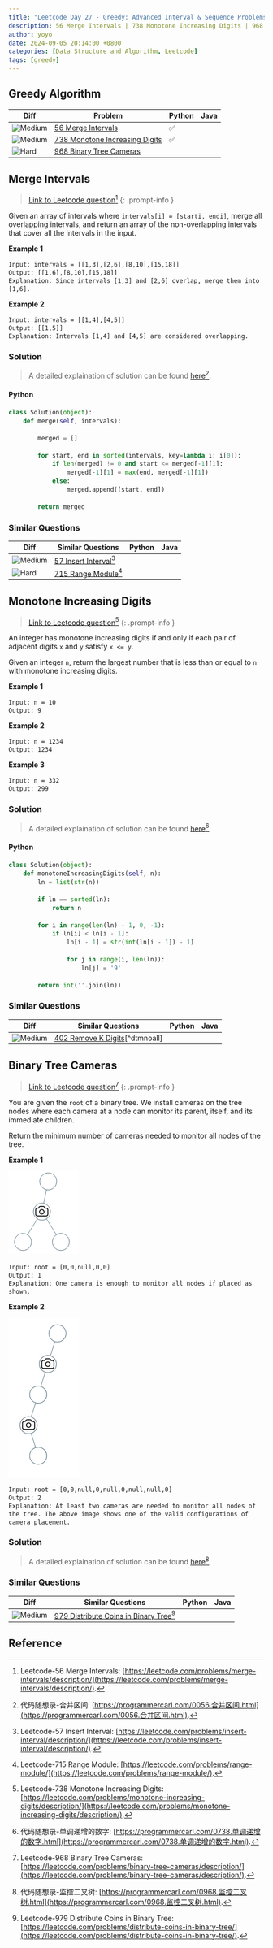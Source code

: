 ```yaml
---
title: "Leetcode Day 27 - Greedy: Advanced Interval & Sequence Problems"
description: 56 Merge Intervals | 738 Monotone Increasing Digits | 968 Binary Tree Cameras
author: yoyo
date: 2024-09-05 20:14:00 +0800
categories: [Data Structure and Algorithm, Leetcode]
tags: [greedy]
---
```


## Greedy Algorithm

| Diff                                                                                                | Problem                                                                                 | Python | Java |
|-----------------------------------------------------------------------------------------------------|-----------------------------------------------------------------------------------------|--------|------|
| ![Medium](https://img.shields.io/badge/Medium-yellow)                                               | [56 Merge Intervals](#merge-intervals)                                                       |✅      |        |
| ![Medium](https://img.shields.io/badge/Medium-yellow)                                               | [738 Monotone Increasing Digits](#monotone-increasing-digits)                             |✅      |        |
| ![Hard](https://img.shields.io/badge/Hard-red)                                              | [968 Binary Tree Cameras](#binary-tree-cameras)                                                    |        |        |


## Merge Intervals

> [Link to Leetcode question](https://leetcode.com/problems/merge-intervals/description/)[^mi]
{: .prompt-info }

Given an array of intervals where `intervals[i] = [starti, endi]`, merge all overlapping intervals, and return an array of the non-overlapping intervals that cover all the intervals in the input.

**Example 1**

```
Input: intervals = [[1,3],[2,6],[8,10],[15,18]]
Output: [[1,6],[8,10],[15,18]]
Explanation: Since intervals [1,3] and [2,6] overlap, merge them into [1,6].
```

**Example 2**

```
Input: intervals = [[1,4],[4,5]]
Output: [[1,5]]
Explanation: Intervals [1,4] and [4,5] are considered overlapping.
```

### Solution

> A detailed explaination of solution can be found [here](https://programmercarl.com/0056.合并区间.html)[^miSolution].

#### Python

```python
class Solution(object):
    def merge(self, intervals):

        merged = []

        for start, end in sorted(intervals, key=lambda i: i[0]):
            if len(merged) != 0 and start <= merged[-1][1]:
                merged[-1][1] = max(end, merged[-1][1])
            else:
                merged.append([start, end])
        
        return merged
```



### Similar Questions

| Diff                                                                                                 | Similar Questions                                                                                       | Python | Java |
|------------------------------------------------------------------------------------------------------|---------------------------------------------------------------------------------------------------------|--------|------|
| ![Medium](https://img.shields.io/badge/Medium-yellow)                                                | [57 Insert Interval](https://leetcode.com/problems/insert-interval/description/)[^ii] |        |      |
| ![Hard](https://img.shields.io/badge/Hard-red)                                                       | [715 Range Module](https://leetcode.com/problems/range-module/)[^rm]          |        |      |


## Monotone Increasing Digits

> [Link to Leetcode question](https://leetcode.com/problems/monotone-increasing-digits/description/)[^mid]
{: .prompt-info }

An integer has monotone increasing digits if and only if each pair of adjacent digits `x` and `y` satisfy `x <= y`.

Given an integer `n`, return the largest number that is less than or equal to `n` with monotone increasing digits.

**Example 1**

```
Input: n = 10
Output: 9
```

**Example 2**

```
Input: n = 1234
Output: 1234
```

**Example 3**

```
Input: n = 332
Output: 299
```

### Solution

> A detailed explaination of solution can be found [here](https://programmercarl.com/0738.单调递增的数字.html)[^midSolution].

#### Python

```python
class Solution(object):
    def monotoneIncreasingDigits(self, n):
        ln = list(str(n))

        if ln == sorted(ln):
            return n
        
        for i in range(len(ln) - 1, 0, -1):
            if ln[i] < ln[i - 1]:
                ln[i - 1] = str(int(ln[i - 1]) - 1)

                for j in range(i, len(ln)):
                    ln[j] = '9'
        
        return int(''.join(ln))
```


### Similar Questions

| Diff                                                                                                 | Similar Questions                                                                                       | Python | Java |
|------------------------------------------------------------------------------------------------------|---------------------------------------------------------------------------------------------------------|--------|------|
| ![Medium](https://img.shields.io/badge/Medium-yellow)                                                | [402 Remove K Digits](https://leetcode.com/problems/remove-k-digits/)[^dtmnoall] |        |      |


## Binary Tree Cameras

> [Link to Leetcode question](https://leetcode.com/problems/binary-tree-cameras/description/)[^btc]
{: .prompt-info }

You are given the `root` of a binary tree. We install cameras on the tree nodes where each camera at a node can monitor its parent, itself, and its immediate children.

Return the minimum number of cameras needed to monitor all nodes of the tree. 

**Example 1**

![Desktop View](/assets/image/leetcode/leetcode-day-27/binary-tree-cameras-example-1.png)


```
Input: root = [0,0,null,0,0]
Output: 1
Explanation: One camera is enough to monitor all nodes if placed as shown.
```

**Example 2**

![Desktop View](/assets/image/leetcode/leetcode-day-27/binary-tree-cameras-example-2.png)

```
Input: root = [0,0,null,0,null,0,null,null,0]
Output: 2
Explanation: At least two cameras are needed to monitor all nodes of the tree. The above image shows one of the valid configurations of camera placement.
```

### Solution

> A detailed explaination of solution can be found [here](https://programmercarl.com/0968.监控二叉树.html)[^btcSolution].



### Similar Questions

| Diff                                                                                                 | Similar Questions                                                                                       | Python | Java |
|------------------------------------------------------------------------------------------------------|---------------------------------------------------------------------------------------------------------|--------|------|
| ![Medium](https://img.shields.io/badge/Medium-yellow)                                                | [979 Distribute Coins in Binary Tree](https://leetcode.com/problems/distribute-coins-in-binary-tree/)[^dcibt] |        |      |



## Reference
[^mi]:Leetcode-56 Merge Intervals: [https://leetcode.com/problems/merge-intervals/description/](https://leetcode.com/problems/merge-intervals/description/).
[^miSolution]:代码随想录-合并区间: [https://programmercarl.com/0056.合并区间.html](https://programmercarl.com/0056.合并区间.html).
[^ii]: Leetcode-57 Insert Interval: [https://leetcode.com/problems/insert-interval/description/](https://leetcode.com/problems/insert-interval/description/).
[^rm]: Leetcode-715 Range Module: [https://leetcode.com/problems/range-module/](https://leetcode.com/problems/range-module/).
[^mid]:Leetcode-738 Monotone Increasing Digits: [https://leetcode.com/problems/monotone-increasing-digits/description/](https://leetcode.com/problems/monotone-increasing-digits/description/).
[^midSolution]:代码随想录-单调递增的数字: [https://programmercarl.com/0738.单调递增的数字.html](https://programmercarl.com/0738.单调递增的数字.html).
[^btc]:Leetcode-968 Binary Tree Cameras: [https://leetcode.com/problems/binary-tree-cameras/description/](https://leetcode.com/problems/binary-tree-cameras/description/).
[^btcSolution]:代码随想录-监控二叉树: [https://programmercarl.com/0968.监控二叉树.html](https://programmercarl.com/0968.监控二叉树.html).
[^dcibt]:Leetcode-979 Distribute Coins in Binary Tree: [https://leetcode.com/problems/distribute-coins-in-binary-tree/](https://leetcode.com/problems/distribute-coins-in-binary-tree/).
[^rkd]:Leetcode-402 Remove K Digits: [https://leetcode.com/problems/remove-k-digits/](https://leetcode.com/problems/remove-k-digits/).

